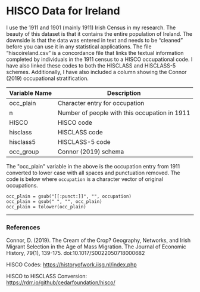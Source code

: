 # HISCO Data for Ireland

I use the 1911 and 1901 (mainly 1911) Irish Census in my research.
The beauty of this dataset is that it contains the entire population of Ireland. The downside is that the data was entered in text and needs to be “cleaned” before you can use it in any statistical applications.
The file “hiscoireland.csv” is a concordance file that links the textual information completed by individuals in the 1911 census to a HISCO occupational code. I have also linked these codes to both the HISCLASS and HISCLASS-5 schemes. Additionally, I have also included a column showing the Connor (2019) occupational stratification. 

Variable Name  | Description 
------------- | ------------- 
occ_plain	    | Character entry for occupation
n	            | Number of people with this occupation in 1911
HISCO	        | HISCO code      
hisclass	    | HISCLASS code	
hisclass5	    | HISCLASS-5 code	
occ_group	    | Connor (2019) schema

The "occ_plain" variable in the above is the occupation entry from 1911 converted to lower case with all spaces and punctuation removed. The code is below where `occupation` is a character vector of original occupations.

```
occ_plain = gsub("[[:punct:]]", "", occupation)
occ_plain = gsub(" ", "", occ_plain)
occ_plain = tolower(occ_plain)
```


***

### References
Connor, D. (2019). The Cream of the Crop? Geography, Networks, and Irish Migrant Selection in the Age of Mass Migration. The Journal of Economic History, 79(1), 139-175. doi:10.1017/S0022050718000682

HISCO Codes: https://historyofwork.iisg.nl/index.php

HISCO to HISCLASS Conversion: https://rdrr.io/github/cedarfoundation/hisco/
